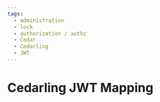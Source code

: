 ```yaml
---
tags:
  - administration
  - lock
  - authorization / authz
  - Cedar
  - Cedarling
  - JWT
---
```


# Cedarling JWT Mapping

